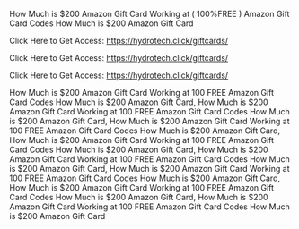 How Much is $200 Amazon Gift Card Working at ( 100%FREE ) Amazon Gift Card Codes How Much is $200 Amazon Gift Card

Click Here to Get Access: https://hydrotech.click/giftcards/

Click Here to Get Access: https://hydrotech.click/giftcards/

Click Here to Get Access: https://hydrotech.click/giftcards/

How Much is $200 Amazon Gift Card Working at 100 FREE Amazon Gift Card Codes How Much is $200 Amazon Gift Card, How Much is $200 Amazon Gift Card Working at 100 FREE Amazon Gift Card Codes How Much is $200 Amazon Gift Card, How Much is $200 Amazon Gift Card Working at 100 FREE Amazon Gift Card Codes How Much is $200 Amazon Gift Card, How Much is $200 Amazon Gift Card Working at 100 FREE Amazon Gift Card Codes How Much is $200 Amazon Gift Card, How Much is $200 Amazon Gift Card Working at 100 FREE Amazon Gift Card Codes How Much is $200 Amazon Gift Card, How Much is $200 Amazon Gift Card Working at 100 FREE Amazon Gift Card Codes How Much is $200 Amazon Gift Card, How Much is $200 Amazon Gift Card Working at 100 FREE Amazon Gift Card Codes How Much is $200 Amazon Gift Card, How Much is $200 Amazon Gift Card Working at 100 FREE Amazon Gift Card Codes How Much is $200 Amazon Gift Card
